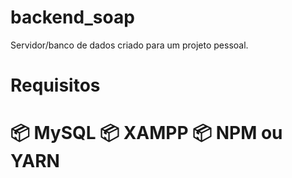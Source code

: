 # backend_soap
Servidor/banco de dados criado para um projeto pessoal.
 
<h1> Requisitos <h1>
📦 MySQL
📦 XAMPP
📦 NPM ou YARN

